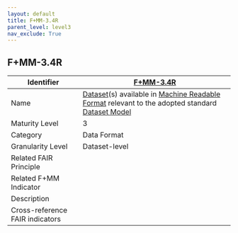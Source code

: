 ```yaml
---
layout: default
title: F+MM-3.4R
parent_level: level3
nav_exclude: True
---
```


## F+MM-3.4R

| Identifier | [F+MM-3.4R](https://github.com/FAIRplus/Data-Maturity/edit/v0.3/docs/_indicators/G.%20F+MM-3.4R.md) |
| ---------- | ----------|
| Name | [Dataset](https://fairplus.github.io/Data-Maturity/docs/Glossary/#dataset)(s) available in [Machine Readable Format](https://fairplus.github.io/Data-Maturity/docs/Glossary/#machine-readable-format) relevant to the adopted standard [Dataset Model](https://fairplus.github.io/Data-Maturity/docs/Glossary/#dataset-model) |
| Maturity Level | 3 |
| Category | Data Format |
| Granularity Level | Dataset-level |
| Related FAIR Principle |  |
| Related F+MM Indicator|  |
| Description |  |
| Cross-reference FAIR indicators |  |
